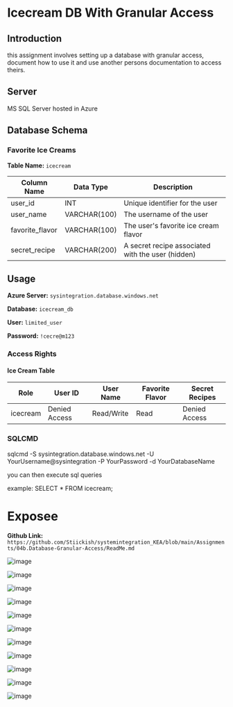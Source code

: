 # Icecream DB With Granular Access

## Introduction

this assignment involves setting up a database with granular access, document how to use it and use another persons documentation to access theirs.

## Server

MS SQL Server hosted in Azure

## Database Schema

### Favorite Ice Creams

**Table Name:** `icecream`

| Column Name     | Data Type    | Description                                      |
| --------------- | ------------ | ------------------------------------------------ |
| user_id         | INT       | Unique identifier for the user                   |
| user_name       | VARCHAR(100) | The username of the user                         |
| favorite_flavor | VARCHAR(100) | The user's favorite ice cream flavor             |
| secret_recipe   | VARCHAR(200) | A secret recipe associated with the user (hidden)|

## Usage

**Azure Server:** `sysintegration.database.windows.net`

**Database:** `icecream_db`

**User:** `limited_user`

**Password:** `!cecre@m123`

### Access Rights

#### Ice Cream Table

| Role     | User ID | User Name | Favorite Flavor | Secret Recipes |
| --------| ------------------- | ------------------- | ---------------------- | -------------- |
| icecream | Denied Access        | Read/Write          | Read                   | Denied Access  |

### SQLCMD

sqlcmd -S sysintegration.database.windows.net -U YourUsername@sysintegration -P YourPassword -d YourDatabaseName

you can then execute sql queries

example:
SELECT \* FROM icecream;

# Exposee

**Github Link:** `https://github.com/Stiickish/systemintegration_KEA/blob/main/Assignments/04b.Database-Granular-Access/ReadMe.md`




  
  ![image](https://github.com/coerth/systemintegration_KEA/assets/59032722/cbe8f9eb-6d3c-4a2b-85ca-33ec2073ce40)
  
  ![image](https://github.com/coerth/systemintegration_KEA/assets/59032722/c881dba1-b39a-4125-871f-d239c6bbe70e)
  
  ![image](https://github.com/coerth/systemintegration_KEA/assets/59032722/1b9e4cd5-60e9-435e-b4e6-9235a06a141d)
  
  ![image](https://github.com/coerth/systemintegration_KEA/assets/59032722/18ebbde6-7c36-45bf-ba50-ccccc198a853)
  
  ![image](https://github.com/coerth/systemintegration_KEA/assets/59032722/4ac5fd97-ab54-49e2-97d5-3514f9b99c08)
  
  ![image](https://github.com/coerth/systemintegration_KEA/assets/59032722/96f09dde-9851-4c2a-8ee6-451678533c42)
  
  ![image](https://github.com/coerth/systemintegration_KEA/assets/59032722/76f43c4d-dc5a-4132-9378-48a2cf64ac21)
  
  ![image](https://github.com/coerth/systemintegration_KEA/assets/59032722/292925b0-ce75-41b0-a1e7-fe70446a55ad)
  
  ![image](https://github.com/coerth/systemintegration_KEA/assets/59032722/57d13d98-1e93-4141-a91a-358677702685)
  
  ![image](https://github.com/coerth/systemintegration_KEA/assets/59032722/16510316-185e-4b01-a76e-ecd49af6a415)
  
  ![image](https://github.com/coerth/systemintegration_KEA/assets/59032722/955a436c-93ff-4965-83d7-c9ea7ab78a78)








